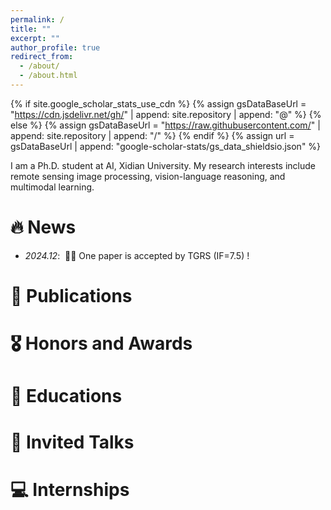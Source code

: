 ```yaml
---
permalink: /
title: ""
excerpt: ""
author_profile: true
redirect_from: 
  - /about/
  - /about.html
---
```


{% if site.google_scholar_stats_use_cdn %}
{% assign gsDataBaseUrl = "https://cdn.jsdelivr.net/gh/" | append: site.repository | append: "@" %}
{% else %}
{% assign gsDataBaseUrl = "https://raw.githubusercontent.com/" | append: site.repository | append: "/" %}
{% endif %}
{% assign url = gsDataBaseUrl | append: "google-scholar-stats/gs_data_shieldsio.json" %}

<span class='anchor' id='about-me'></span>

I am a Ph.D. student at AI, Xidian University. My research interests include remote sensing image processing, vision-language reasoning, and multimodal learning.


# 🔥 News
- *2024.12*: &nbsp;🎉🎉 One paper is accepted by TGRS (IF=7.5) !

# 📝 Publications 



# 🎖 Honors and Awards


# 📖 Educations


# 💬 Invited Talks


# 💻 Internships

